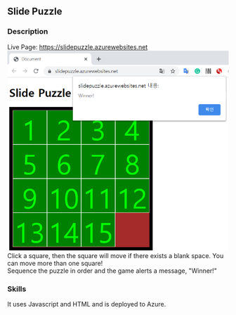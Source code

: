 ## Slide Puzzle

### Description
Live Page: <a href="https://slidepuzzle.azurewebsites.net" target="_blank"> https://slidepuzzle.azurewebsites.net </a>
<br />
<img src="winner.PNG" alt="Winner alert image"/>
<br />
Click a square, then the square will move if there exists a blank space. You can move more than one square! 
<br />
Sequence the puzzle in order and the game alerts a message, "Winner!"


### Skills
It uses Javascript and HTML and is deployed to Azure.
